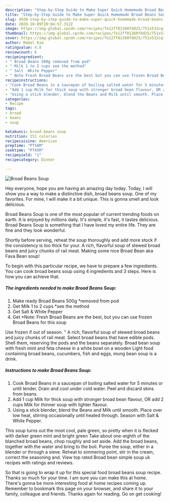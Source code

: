 ```yaml
---
description: "Step-by-Step Guide to Make Super Quick Homemade Broad Beans Soup"
title: "Step-by-Step Guide to Make Super Quick Homemade Broad Beans Soup"
slug: 4930-step-by-step-guide-to-make-super-quick-homemade-broad-beans-soup
date: 2020-10-09T20:04:57.312Z
image: https://img-global.cpcdn.com/recipes/fe12ff81360fdd25/751x532cq70/broad-beans-soup-recipe-main-photo.jpg
thumbnail: https://img-global.cpcdn.com/recipes/fe12ff81360fdd25/751x532cq70/broad-beans-soup-recipe-main-photo.jpg
cover: https://img-global.cpcdn.com/recipes/fe12ff81360fdd25/751x532cq70/broad-beans-soup-recipe-main-photo.jpg
author: Mabel Kim
ratingvalue: 4.8
reviewcount: 6
recipeingredient:
- " Broad Beans 500g removed from pod"
- " Milk 1 to 2 cups see the method"
- " Salt  White Pepper"
- " Note Fresh Broad Beans are the best but you can use frozen Broad Beans for this soup"
recipeinstructions:
- "Cook Broad Beans in a saucepan of boiling salted water for 5 minutes or until tender. Drain and cool under cold water. Peel and discard skins from beans."
- "Add 1 cup Milk for thick soup with stronger broad bean flavour, OR add 2 cups Milk for thinner soup with lighter flavour."
- "Using a stick blender, blend the Beans and Milk until smooth. Place over low heat, stirring occasionally until heated through. Season with Salt &amp; White Pepper."
categories:
- Recipe
tags:
- broad
- beans
- soup

katakunci: broad beans soup 
nutrition: 251 calories
recipecuisine: American
preptime: "PT16M"
cooktime: "PT45M"
recipeyield: "1"
recipecategory: Dinner

---
```



![Broad Beans Soup](https://img-global.cpcdn.com/recipes/fe12ff81360fdd25/751x532cq70/broad-beans-soup-recipe-main-photo.jpg)

Hey everyone, hope you are having an amazing day today. Today, I will show you a way to make a distinctive dish, broad beans soup. One of my favorites. For mine, I will make it a bit unique. This is gonna smell and look delicious.

Broad Beans Soup is one of the most popular of current trending foods on earth. It is enjoyed by millions daily. It's simple, it's fast, it tastes delicious. Broad Beans Soup is something that I have loved my entire life. They are fine and they look wonderful.

Shortly before serving, reheat the soup thoroughly and add more stock if the consistency is too thick for your. A rich, flavorful soup of stewed broad beans and juicy chunks of rail meat. Making some nice Broad Bean aka Fava Bean soup!


To begin with this particular recipe, we have to prepare a few ingredients. You can cook broad beans soup using 4 ingredients and 3 steps. Here is how you can achieve that.

<!--inarticleads1-->

##### The ingredients needed to make Broad Beans Soup:

1. Make ready  Broad Beans 500g *removed from pod
1. Get  Milk 1 to 2 cups *see the method
1. Get  Salt &amp; White Pepper
1. Get  *Note: Fresh Broad Beans are the best, but you can use frozen Broad Beans for this soup


Use frozen if out of season. &#34; A rich, flavorful soup of stewed broad beans and juicy chunks of rail meat. Select broad beans that have edible pods. Shell them, reserving the pods and the beans separately. Broad bean soup with fresh mint and feta cheese in a white bowl on a wooden Light food containing broad beans, cucumbers, fish and eggs, mung bean soup is a drink. 

<!--inarticleads2-->

##### Instructions to make Broad Beans Soup:

1. Cook Broad Beans in a saucepan of boiling salted water for 5 minutes or until tender. Drain and cool under cold water. Peel and discard skins from beans.
1. Add 1 cup Milk for thick soup with stronger broad bean flavour, OR add 2 cups Milk for thinner soup with lighter flavour.
1. Using a stick blender, blend the Beans and Milk until smooth. Place over low heat, stirring occasionally until heated through. Season with Salt &amp; White Pepper.


This soup turns out the most cool, pale green, so pretty when it is flecked with darker green mint and bright green Take about one-eighth of the blanched broad beans, chop roughly and set aside. Add the broad beans, together with the water and bring to the boil. Puree the soup, either in a blender or through a sieve. Reheat to simmering point, stir in the cream, correct the seasoning and. View top rated Broad bean simple soup uk recipes with ratings and reviews. 

So that is going to wrap it up for this special food broad beans soup recipe. Thanks so much for your time. I am sure you can make this at home. There's gonna be more interesting food at home recipes coming up. Remember to bookmark this page on your browser, and share it to your family, colleague and friends. Thanks again for reading. Go on get cooking!
